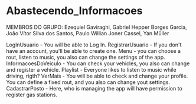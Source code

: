 # Abastecendo_Informacoes

MEMBROS DO GRUPO: Ezequiel Gaviraghi, Gabriel Hepper Borges Garcia, João Vítor Silva dos Santos, Paulo Willian Joner Cassel, Yan Müller

LogInUsuario - You will be able to Log In.
RegistrarUsuario - If you don't have an account, you'll be able to create one.
Menu - you can choose a rout, listen to music, you also can change the settings of the app.
InformacoesDoVeiculo - You can check your vehicles, you also can change and register a vehicle.
Playlist - Everyone likes to listen to music while driving, rigth?
VerMais - You will be able to check and change your profile. You can define a fixed rout, and you also can change yout settings.
CadastrarPosto - Here, who is managing the app will have permission to register gas stations.
